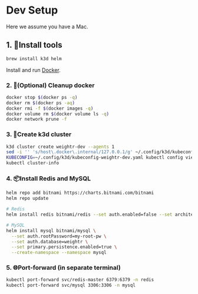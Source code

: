 # Dev Setup
Here we assume you have a Mac.

## 1. 🔧Install tools
```bash
brew install k3d helm
```
Install and run [Docker](https://docs.docker.com/desktop/setup/install/mac-install/).

### 2. 🧹(Optional) Cleanup docker
```bash
docker stop $(docker ps -q)
docker rm $(docker ps -aq)
docker rmi -f $(docker images -q)
docker volume rm $(docker volume ls -q)
docker network prune -f
```

### 3. 🚀Create k3d cluster
```bash
k3d cluster create weightr-dev --agents 1
sed -i '' 's/host\.docker\.internal/127.0.0.1/g' ~/.config/k3d/kubeconfig-weightr-dev.yaml
KUBECONFIG=~/.config/k3d/kubeconfig-weightr-dev.yaml kubectl config view --flatten > ~/.kube/config
kubectl cluster-info
```

### 4. 📦Install Redis and MySQL
```bash
helm repo add bitnami https://charts.bitnami.com/bitnami
helm repo update

# Redis
helm install redis bitnami/redis --set auth.enabled=false --set architecture=standalone --set master.persistence.enabled=true --create-namespace --namespace redis

# MySQL
helm install mysql bitnami/mysql \
  --set auth.rootPassword=my-root-pw \
  --set auth.database=weightr \
  --set primary.persistence.enabled=true \
  --create-namespace --namespace mysql
```

### 5. 🌐Port-forward (in separate terminal) 
```bash
kubectl port-forward svc/redis-master 6379:6379 -n redis
kubectl port-forward svc/mysql 3306:3306 -n mysql
```